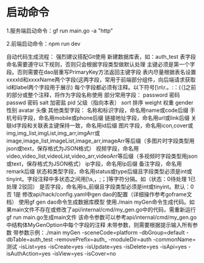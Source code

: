 # 启动命令

1.服务端启动命令：gf run main.go -a "http"

2.前端启动命令：npm run dev

自动代码生成流程：
    强烈建议搭配Git使用
    新建数据库表，如：auth_test
        表字段命名需要遵守以下规则，否则只会根据字段类型做默认处理
        主键必须是第一个字段。否则需要在dao层重写PrimaryKey方法返回主键字段
        表内尽量根据表名设置xxxxId和xxxxName两个字段(这两字段，常用于前端部分组件，向后端请求获取id和label两个字段用于展示)
        每个字段都必须有注释。以下符号[\n\r.。:：(（]之前的部分或整个注释，将作为字段名称使用
            部分常用字段：
                password	密码
                passwd		密码
                salt		加密盐
                pid			父级（指向本表）
                sort		排序
                weight 		权重
                gender 		性别
                avatar		头像
            其他类型字段：
                名称和标识字段，命名用name或code后缀
                手机号码字段，命名用mobile或phone后缀
                链接地址字段，命名用url或link后缀
                关联id字段和关联表主键保持一致，命名用id后缀
                图片字段，命名用icon,cover或img,img_list,imgList,img_arr,imgArr或image,image_list,imageList,image_arr,imageArr等后缀（多图片时字段类型用json或text，保存格式为JSON格式）
                视频字段，命名用video,video_list,videoList,video_arr,videoArr等后缀（多视频时字段类型用json或text，保存格式为JSON格式）
                ip字段，命名用Ip后缀
                备注字段，命名用remark后缀
                状态和类型字段，命名用status或type后缀且字段类型必须是int或tinyint。字段注释中多状态之间用[\s,，;；]等字符分隔。如（状态：0待处理 1已处理 2驳回）
		        是否字段，命名用is_前缀且字段类型必须是int或tinyint。默认：0否 1是
    修改api/hack/config.yaml中gen dao的配置（详细操作参考goframe文档）
    使用gf gen dao命令生成数据库模型
    使用./main myGen命令生成代码。如果main文件不存在或修改了api/internal/cmd/my_gen.go中的代码，需重新运行gf run main.go生成main文件
        该命令参数可以参考api/internal/cmd/my_gen.go中结构体MyGenOption中每个字段的注释
        未带参数，则需要根据提示输入所有参数
        带参数示例：./main myGen -sceneCode=platform -dbGroup=default -dbTable=auth_test -removePrefix=auth_ -moduleDir=auth -commonName=测试 -isList=yes -isCreate=yes -isUpdate=yes -isDelete=yes -isApi=yes -isAuthAction=yes -isView=yes -isCover=no